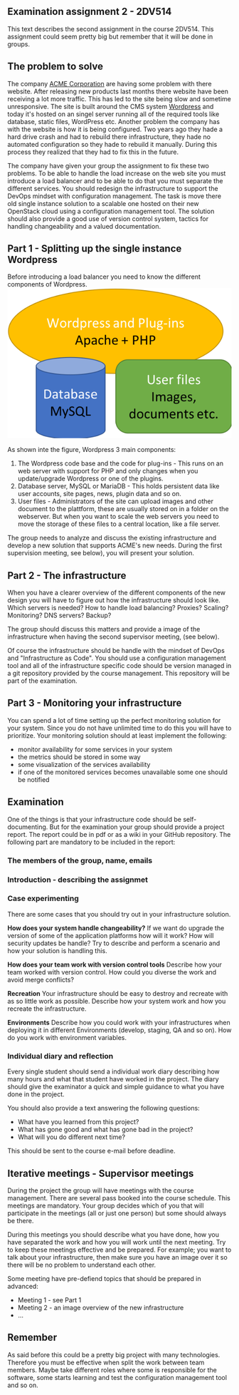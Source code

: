 ## Examination assignment 2 - 2DV514

This text describes the second assignment in the course 2DV514. This assignment could seem pretty big but remember that it will be done in groups.


## The problem to solve
The company [ACME Corporation](https://en.wikipedia.org/wiki/Acme_Corporation) are having some problem with there website.
After releasing new products last months there website have been receiving a lot more traffic. This has led to the site being slow and sometime unresponsive. The site is built around the CMS system [Wordpress](https://wordpress.org/download/) and today it's hosted on an singel server running all of the required tools like database, static files, WordPress etc.
Another problem the company has with the website is how it is being configured. Two years ago they hade a hard drive crash and had to rebuild there infrastructure, they hade no automated configuration so they hade to rebuild it manually. During this process they realized that they had to fix this in the future.

The company have given your group the assignment to fix these two problems. To be able to handle the load increase on the web site you must introduce a load balancer and to be able to do that you must separate the different services. You should redesign the infrastructure to support the DevOps mindset with configuration management. The task is move there old single instance solution to a scalable one hosted on their new OpenStack cloud using a configuration management tool. The solution should also provide a good use of version control system, tactics for handling changeability and a valued documentation.

## Part 1 - Splitting up the single instance Wordpress
Before introducing a load balancer you need to know the different components of Wordpress.
![Image of the software architecture](https://github.com/2dv514/syllabus/raw/master/examination/part_2/wordpress-architecture.png)

As shown inte the figure, Wordpress 3 main components:

1. The Wordpress code base and the code for plug-ins - This runs on an web server with support for PHP and only changes when you update/upgrade Wordpress or one of the plugins.
2. Database server, MySQL or MariaDB - This holds persistent data like user accounts, site pages, news, plugin data and so on.
3. User files - Administrators of the site can upload images and other document to the plattform, these are usually stored on in a folder on the webserver. But when you want to scale the web servers you need to move the storage of these files to a central location, like a file server.

The group needs to analyze and discuss the existing infrastructure and develop a new solution that supports ACME's new needs. During the first supervision meeting, see below), you will present your solution.

## Part 2 - The infrastructure
When you have a clearer overview of the different components of the new design you will have to figure out how the infrastructure should look like. Which servers is needed? How to handle load balancing? Proxies? Scaling? Monitoring? DNS servers? Backup?

The group should discuss this matters and provide a image of the infrastructure when having the second supervisor meeting, (see below).

Of course the infrastructure should be handle with the mindset of DevOps and "Infrastructure as Code". You should use a configuration management tool and all of the infrastructure specific code should be version managed in a git repository provided by the course management. This repository will be part of the examination.

## Part 3 - Monitoring your infrastructure
You can spend a lot of time setting up the perfect monitoring solution for your system. Since you do not have unlimited time to do this you will have to prioritize.
Your monitoring solution should at least implement the following:

* monitor availability for some services in your system
* the metrics should be stored in some way
* some visualization of the services availability
* if one of the monitored services becomes unavailable some one should be notified

## Examination
One of the things is that your infrastructure code should be self-documenting. But for the examination your group should provide a project report. The report could be in pdf or as a wiki in your GitHub repository. The following part are mandatory to be included in the report:

### The members of the group, name, emails
### Introduction - describing the assignmet
### Case experimenting
There are some cases that you should try out in your infrastructure solution.


**How does your system handle changeability?** If we want do upgrade the version of some of the application platforms how will it work? How will security updates be handle? Try to describe and perform a scenario and how your solution is handling this.

**How does your team work with version control tools** Describe how your team worked with version control. How could you diverse the work and avoid merge conflicts?

**Recreation** Your infrastructure should be easy to destroy and recreate with as so little work as possible. Describe how your system work and how you recreate the infrastructure.

**Environments** Describe how you could work with your infrastructures when deploying it in different Environments (develop, staging, QA and so on). How do you work with environment variables.


### Individual diary and reflection
Every single student should send a individual work diary describing how many hours and what that student have worked in the project. The diary should give the examinator a quick and simple guidance to what you have done in the project.

You should also provide a text answering the following questions:

* What have you learned from this project?
* What has gone good and what has gone bad in the project?
* What will you do different next time?

This should be sent to the course e-mail before deadline.

## Iterative meetings - Supervisor meetings
During the project the group will have meetings with the course management. There are several pass booked into the course schedule. This meetings are mandatory. Your group decides which of you that will participate in the meetings (all or just one person) but some should always be there.

During this meetings you should describe what you have done, how you have separated the work and how you will work until the next meeting. Try to keep these meetings effective and be prepared. For example; you want to talk about your infrastructure, then make sure you have an image over it so there will be no problem to understand each other.

Some meeting have pre-defiend topics that should be prepared in advanced:

* Meeting 1 - see Part 1
* Meeting 2 - an image overview of the new infrastructure
* ...

## Remember
As said before this could be a pretty big project with many technologies. Therefore you must be effective when split the work between team members. Maybe take different roles where some is responsible for the software, some starts learning and test the configuration management tool and so on.
